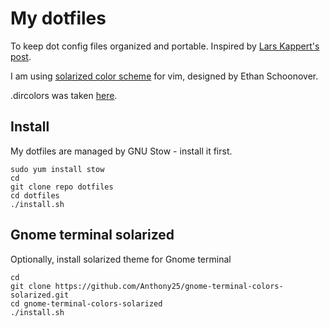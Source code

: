 # My dotfiles
To keep dot config files organized and portable. Inspired by [Lars Kappert's post](https://medium.com/@webprolific/getting-started-with-dotfiles-43c3602fd789).

I am using [solarized color scheme](http://ethanschoonover.com/solarized) for vim, designed by Ethan Schoonover.

.dircolors was taken [here](https://github.com/seebi/dircolors-solarized).

## Install
My dotfiles are managed by GNU Stow - install it first.
```
sudo yum install stow
cd
git clone repo dotfiles
cd dotfiles
./install.sh
```
## Gnome terminal solarized
Optionally, install solarized theme for Gnome terminal
```
cd
git clone https://github.com/Anthony25/gnome-terminal-colors-solarized.git
cd gnome-terminal-colors-solarized
./install.sh
```

